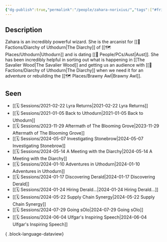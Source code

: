 ```yaml
---
{"dg-publish":true,"permalink":"/people/zahara-norixius/","tags":["#friend"]}
---
```


## Description
Zahara is an incredibly powerful wizard. She is the arcanist for [[🤝 Factions/Diarchy of Uthodurn\|The Diarchy]] of [[🗺️ Places/Uthodurn\|Uthodurn]] and is dating [[🙋 People/PCs/Aust\|Aust]]. She has been incredibly helpful in sorting out what is happening in [[The Savalier Wood\|The Savalier Wood]] and getting us an audience with [[🤝 Factions/Diarchy of Uthodurn\|The Diarchy]] when we need it for an adventure or rebuilding the [[🗺️ Places/Brawny Awl\|Brawny Awl]].

## Seen
- [[🗓️ Sessions/2021-02-22 Lyra Returns\|2021-02-22 Lyra Returns]]
- [[🗓️ Sessions/2021-01-05 Back to Uthodurn\|2021-01-05 Back to Uthodurn]]
- [[🗓️ Sessions/2023-11-29 Aftermath of The Blooming Grove\|2023-11-29 Aftermath of The Blooming Grove]]
- [[🗓️ Sessions/2024-05-07 Investigating Stonebrow\|2024-05-07 Investigating Stonebrow]]
- [[🗓️ Sessions/2024-05-14 A Meeting with the Diarchy\|2024-05-14 A Meeting with the Diarchy]]
- [[🗓️ Sessions/2024-01-10 Adventures in Uthodurn\|2024-01-10 Adventures in Uthodurn]]
- [[🗓️ Sessions/2024-01-17 Discovering Derald\|2024-01-17 Discovering Derald]]
- [[🗓️ Sessions/2024-01-24 Hiring Derald...\|2024-01-24 Hiring Derald...]]
- [[🗓️ Sessions/2024-05-22 Supply Chain Synergy\|2024-05-22 Supply Chain Synergy]]
- [[🗓️ Sessions/2024-07-29 Going sOlo\|2024-07-29 Going sOlo]]
- [[🗓️ Sessions/2024-06-04 Ulfgar's Inspiring Speech\|2024-06-04 Ulfgar's Inspiring Speech]]

{ .block-language-dataview}
